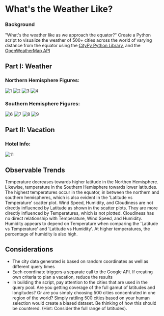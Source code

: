 # What's the Weather Like?
### Background
"What's the weather like as we approach the equator?" Create a Python script to visualize the weather of 500+ cities across the world of varying distance from the equator using the [CityPy Python Library](https://pypi.python.org/pypi/citipy), and the [OpenWeatherMap API](https://openweathermap.org/api)

## Part I: Weather
### Northern Hemisphere Figures: 
![1](WeatherPy/NorthHem_CloudvsLat.png)
![2](WeatherPy/NorthHem_HumdvsLat.png)
![3](WeatherPy/NorthHem_TempvsLat.png)
![4](WeatherPy/NorthHem_WindvsLat.png)

### Southern Hemisphere Figures: 
![6](WeatherPy/SouthHem_CloudvsLat.png)
![7](WeatherPy/SouthHem_HumdvsLat.png)
![8](WeatherPy/SouthHem_TempvsLat.png)
![9](WeatherPy/SouthHem_WindvsLat.png)

## Part II: Vacation 
### Hotel Info:  
![11](VacationPy/Hotels&Heatmap.PNG)

## Observable Trends
Temperature decreases towards higher latitude in the Northen Hemisphere. Likewise, temperature in the Southern Hemisphere towards lower latitudes. The highest temperatures occur in the equator, in between the northern and southern hemispheres, which is also evident in the 'Latitude vs Temperature' scatter plot. Wind Speed, Humidity, and Cloudiness are not directly influenced by Latitude as shown in the scatter plots. They are more directly influenced by Temperatures, which is not plotted. Cloudiness has no direct relationship with Temperature, Wind Speed, and Humidity. Humidity appears to depend on Temperature when comparing the 'Latitude vs Temperature' and 'Latitude vs Humidity'. At higher temperatures, the percentage of humidity is also high. 

## Considerations
* The city data generated is based on random coordinates as well as different query times
* Each coordinate triggers a separate call to the Google API. If creating own criteria to plan a vacation, reduce the results 
* In building the script, pay attention to the cities that are used in the query pool. Are you getting coverage of the full gamut of latitudes and longitudes? Or are you simply choosing 500 cities concentrated in one region of the world? Simply rattling 500 cities based on your human selection would create a biased dataset. Be thinking of how this should be countered. (Hint: Consider the full range of latitudes).
